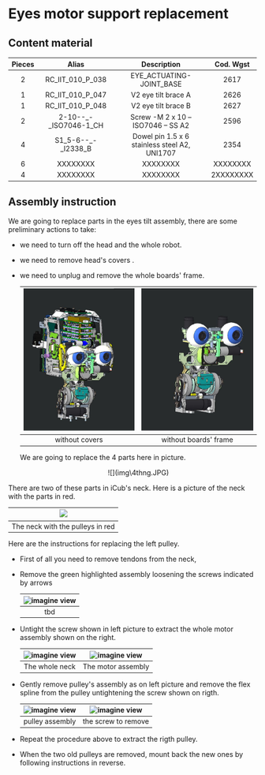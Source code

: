 # **Eyes motor support replacement**



## Content material

|  Pieces |     Alias           |          Description                        |  Cod. Wgst |
|   :---: |    :---:            |     :---:                                   |   :---:   |
|    2   | RC_IIT_010_P_038 | EYE_ACTUATING-JOINT_BASE | 2617 |
|     1   | RC_IIT_010_P_047 | V2 eye tilt brace A | 2626 |
|     1   |  RC_IIT_010_P_048  | V2 eye tilt brace B | 2627 |
|    2   |  2-10--_-_ISO7046-1_CH  | Screw -M 2 x 10  –  ISO7046 – SS A2 | 2596 |
|     4   | S1_5-6--_-_I2338_B | Dowel pin 1.5 x 6 stainless steel A2, UNI1707 |   2354    |
|     6   | XXXXXXXX     |XXXXXXXX            |  XXXXXXXX |
|     4   | XXXXXXXX       |XXXXXXXX |  2XXXXXXXX |

## Assembly instruction

We are going to replace parts in the eyes tilt assembly, there are some preliminary actions to take:

* we need to turn off the head and the whole robot.

* we need to remove head's covers .

* we need to unplug and remove the whole boards' frame.


    | <center> ![imagine view](img/no_cover.JPG) </center> | <center> ![imagine view](img/no_frame.JPG) </center> |
    | :--------------------------------------------------: | :--------------------------------------------------: |
    |                    without covers                    |                without boards' frame                 |

  

    We are going to replace the 4 parts here in picture.
    <center> ![](img\4thng.JPG) </center> 


There are two of these parts  in iCub's neck. Here is a picture of the neck with the parts in red.

| ![](img\in_the_neck.PNG) |
| :-----------------------------------------------------------: |
|  The neck with the pulleys in red |


Here are the instructions for replacing the left pulley.


- First of all you need to remove tendons from the neck, 
- Remove the green highlighted assembly loosening the screws indicated by arrows

    | <center> ![imagine view](img/belt_ass.PNG) </center> |
    | :-----------------------------------------------------------: |
    |  tbd |

- Untight the screw shown in left picture to extract the whole motor assembly shown on the right.

    | <center> ![imagine view](img/mot_ass.PNG) </center> |  <center> ![imagine view](img/mot_ass_alone.PNG) </center> |
    | :----: | :----: |
    | The whole neck | The motor assembly |

- Gently remove pulley's assembly as on left picture and remove the flex spline from the pulley untightening the screw shown on rigth.


    | <center> ![imagine view](img/pulley_ass.PNG) </center> |  <center> ![imagine view](img/flex.PNG) </center> |
    | :----: | :----: |
    | pulley assembly |  the screw to remove    |


- Repeat the procedure above to extract  the rigth pulley.
- When the two old pulleys are removed,  mount back the new ones by following instructions in reverse.
